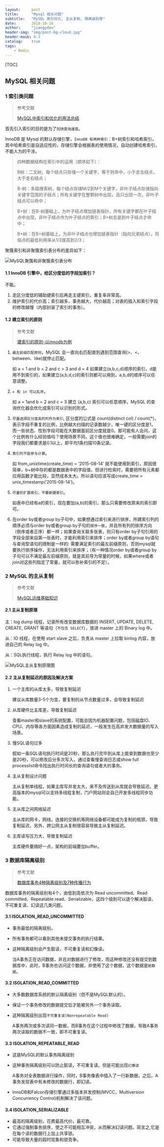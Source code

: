 ```yaml
---
layout:     post
title:      "Mysql 相关问题"
subtitle:   "MySQL 索引优化, 主从复制, 隔离级别等"
date:       2018-10-16
author:     "jiangydev"
header-img: "img/post-bg-cloud.jpg"
header-mask: 0.3
catalog:    true
tags:
    - Redis
---
```


[TOC]

## MySQL 相关问题

### 1 索引类问题

> 参考文献
>
> [MySQL中索引和优化的用法总结](https://www.cnblogs.com/RunForLove/p/5603439.html)

首先引入索引的目的是为了`加快查询速度`。

InnoDB 是 Mysql 的默认存储引擎，`InnoDB 有两种索引`：B+树索引和哈希索引，其中哈希索引是自适应性的，存储引擎会根据表的使用情况，自动创建哈希索引，不能人为的干涉。

> 四种数据结构在索引中的运用（顺序如下）：
>
> B树：二叉树，每个结点只存储一个关键字，等于则命中，小于走左结点，大于走右结点；
>
> B-树：多路搜索树，每个结点存储M/2到M个关键字，非叶子结点存储指向关键字范围的子结点；所有关键字在整颗树中出现，且只出现一次，非叶子结点可以命中；
>
> B+树：在B-树基础上，为叶子结点增加链表指针，所有关键字都在叶子结点中出现，非叶子结点作为叶子结点的索引；B+树总是到叶子结点才命中；
>
> B*树：在B+树基础上，为非叶子结点也增加链表指针（指向兄弟结点），将结点的最低利用率从1/2提高到2/3；

聚簇索引和非聚簇索引表分布的差异如下：

![MySQL聚簇和非聚簇索引表分布](/img/in-post/mysql/MySQL聚簇和非聚簇索引表分布.png)



#### 1.1 InnoDB 引擎中，给区分度低的字段加索引？

不能。

1. 走区分度低的辅助键索引后再走主键索引，重复率非常高。
2. 维护索引的代价高；索引越多，事务越大，代价越高；对表的插入和索引字段的修改越慢（内部封装了索引的事务）。

#### 1.2 建立索引的原则

> 参考文献
>
> [建索引的原则-以innodb为例](https://blog.csdn.net/jirongzi_cs2011/article/details/47701287)

1. `最左前缀匹配原则`，MySQL 会一直向右匹配直到遇到范围查询(>、<、between、like)就停止匹配。

   如 a = 1 and b = 2 and c > 3 and d = 4 如果建立(a,b,c,d)顺序的索引，d是用不到索引的，如果建立(a,b,d,c)的索引则都可以用到，a,b,d的顺序可以任意调整。

2. `= 和 in 可以乱序`。

   如 a = 1and b = 2 and c = 3 建立 (a,b,c) 索引可以任意顺序，MySQL 的查询优化器会优化成索引可以识别的形式。

3. `尽量选择区分度高的列作为索引`, 区分度的公式是 count(distinct col) / count(*)，表示字段不重复的比例，比例越大扫描的记录数越少，唯一键的区分度是1，而一些状态、性别字段可能在大数据面前区分度就是0。那可能有人会问，这个比例有什么经验值吗？使用场景不同，这个值也很难确定，一般需要join的字段我们都要求是0.1以上，即平均1条扫描10条记录。

4. `索引列不能参与计算`。

   如 from_unixtime(create_time) = ‘2015-08-14’ 就不能使用到索引，原因很简单，b+树中存的都是数据表中的字段值，但进行检索时，需要把所有元素都应用函数才能比较，显然成本太大。所以语句应该写成create_time = unix_timestamp(‘2015-08-14’)。

5. `尽量的扩展索引，不要新建索引`。

   如表中已经有a的索引，现在要加(a,b)的索引，那么只需要修改原来的索引即可。

6. 在order by或者group by子句中，如果想通过索引来进行排序，所建索引列的顺序必须与order by或者group by子句的`顺序一致`，并且所有列的排序方向（倒序或者正序）都一样；如果查询关联多张表，则只有order by子句引用的字段全部来自第一张表时，才能利用索引来排序；order by或者group by语句与查询型语句的限制是一样的: 需要满足索引的最左前缀原则，否则mysql就要执行排序操作，无法利用索引来排序；（有一种情况order by或者group by子句可以不满足最左前缀原则，就是其前导为常量的时候，如果where或者join对这些列指定了常量，就可以弥补索引的不足）。



### 2 MySQL 的主从复制

> 参考文献
>
> [MySQL运维基础知识](http://blog.51cto.com/wn2100/2049534)

#### 2.1 主从复制原理

主：log dump 线程，记录所有改变数据库数据的 INSERT, UPDATE, DELETE, CREATE,  GRANT 等语句（`不包含 SELECT`），放进 master 上的 Binary log 中。

从：IO 线程，在使用 start slave 之后，负责从 master 上拉取 binlog 内容，放进自己的 Relay log 中。

从：SQL执行线程，执行 Relay log 中的语句。

![MySQL主从复制原理图](/img/in-post/mysql/MySQL主从复制原理图.png)

#### 2.2 主从复制延迟的原因及解决方案

1. 一个主库的从库太多，导致复制延迟

   建议从库数量3-5个为宜，要复制的从节点数量过多，会导致复制延迟

2. 从库硬件比主库差，导致复制延迟

   查看master和slave的系统配置，可能会因为机器配置问题，包括磁盘IO、CPU、内存等各方面因素造成复制的延迟，一般发生在高并发大数据量的写入场景。

3. 慢SQL语句过多

   假如一条SQL语句执行时间是20秒，那么执行完毕到从库上能查到数据也至少是20秒，可以修改后分多次写入，通过查看慢查询日志或show full processlist命令找出执行时间长的查询语句或者大的事务。

4. 主从复制设计问题

   主从复制单线程，如果主库写并发太大，来不及传送到从库就会导致延迟。更高版本的mysql可以支持多线程复制，门户网站则会自己开发多线程同步功能。

5. 主从库之间网络延迟

   主从库的网卡，网线，连接的交换机等网络设备都可能成为复制的瓶颈，导致复制延迟，另外，跨公网主从复制很容易导致主从复制延迟。

6. 主库读写压力大，导致复制延迟

   主库硬件要搞好一点，架构的前端要加buffer。



### 3 数据库隔离级别

> 参考文献
>
> [数据库事务4种隔离级别及7种传播行为](https://www.cnblogs.com/WJ-163/p/6023054.html)

数据库事务的隔离级别有4个，由低到高依次为 Read uncommitted、Read committed、Repeatable read、Serializable，这四个级别可以逐个解决脏读、不可重复读、幻读这几类问题。

#### 3.1 ISOLATION_READ_UNCOMMITTED

- 事务最低的隔离级别。

- 所有事务都可以看到其他未提交事务的执行结果。

- 这种隔离级别会产生脏读，不可重复读和幻像读。

  当A事务正在访问数据，并且对数据进行了修改，而这种修改还没有提交到数据库中，此时，B事务也访问这个数据，并使用了这个数据，这个数据是`脏数据`。

#### 3.2 ISOLATION_READ_COMMITTED

- 大多数数据库系统的默认隔离级别（但不是MySQL默认的）。

- 保证一个事务修改的数据提交后才能被另外一个事务读取。

- 这种隔离级别出现`不可重复读(Nonrepeatable Read)`

  A事务两次或多次读同一数据，而B事务在这个过程中修改了数据，导致A事务两次读取的数据不一致，即不可重复读。

#### 3.3 ISOLATION_REPEATABLE_READ

- 这是MySQL的默认事务隔离级别

- 这种事务隔离级别可以防止脏读，不可重复读。但是可能出现`幻像读`

  A事务对全表数据进行操作，同时，B事务像表中插入了一行新数据，之后，A事务发现表中有未修改的数据行，即幻读。

- InnoDB和Falcon存储引擎通过多版本并发控制(MVCC，Multiversion Concurrency Control)机制解决了该问题。

#### 3.4 ISOLATION_SERIALIZABLE

- 最高的隔离级别，花费最高代价，最可靠。
- 它通过强制事务排序，使之不可能相互冲突，从而解决幻读问题。简言之,它是在每个读的数据行上加上共享锁。
- 可能导致大量的超时现象和锁竞争。